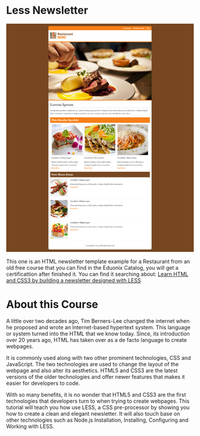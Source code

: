 # Less Newsletter

![Screen](https://github.com/satrianivzla/less-newsletter/blob/main/screen.png)

This one is an HTML newsletter template example for a Restaurant from an old free course that you can find in the Eduonix Catalog, you will get a certificattion after finished it.
You can find it searching about: [Learn HTML and CSS3 by building a newsletter designed with LESS](https://www.eduonix.com/courses/Web-Development/learn-html-and-css3-by-building-a-newsletter-designed-with-less)

# About this Course

A little over two decades ago, Tim Berners-Lee changed the internet when he proposed and wrote an Internet-based hypertext system. This language or system turned into the HTML that we know today. Since, its introduction over 20 years ago, HTML has taken over as a de facto language to create webpages.

It is commonly used along with two other prominent technologies, CSS and JavaScript. The two technologies are used to change the layout of the webpage and also alter its aesthetics. HTML5 and CSS3 are the latest versions of the older technologies and offer newer features that makes it easier for developers to code.

With so many benefits, it is no wonder that HTML5 and CSS3 are the first technologies that developers turn to when trying to create webpages. This tutorial will teach you how use LESS, a CSS pre-processor by showing you how to create a clean and elegant newsletter. It will also touch base on other technologies such as Node.js Installation, Installing, Configuring and Working with LESS.
